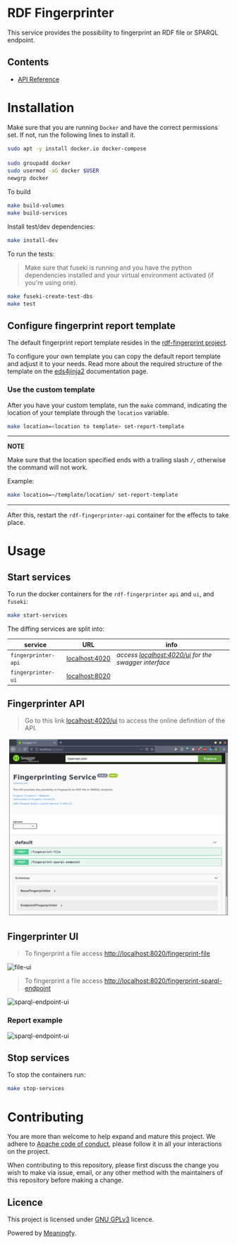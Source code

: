 #  RDF Fingerprinter
This service provides the possibility to fingerprint an RDF file or SPARQL endpoint.

Contents
--------
* [API Reference](srcdocs/modules)

# Installation

Make sure that you are running `Docker` and have the correct permissions set. If not, run the following lines to install it. 

```bash
sudo apt -y install docker.io docker-compose

sudo groupadd docker
sudo usermod -aG docker $USER
newgrp docker
```

To build 
```bash
make build-volumes
make build-services
```

Install test/dev dependencies:

```bash
make install-dev
```

To run the tests:
> Make sure that fuseki is running and you have the python dependencies installed and your virtual environment activated (if you're using one).
```bash
make fuseki-create-test-dbs
make test
```

## Configure fingerprint report template 
The default fingerprint report template resides in the [rdf-fingerprint project](https://github.com/meaningfy-ws/rdf-fingerprinter/tree/d05429f679fa52730f481809a471b466972386a2/fingerprint_report_templates/fingerprint_report). 

To configure your own template you can copy the default report template and adjust it to your needs. Read more about the required structure of the template on the [eds4jinja2](https://github.com/meaningfy-ws/eds4jinja2) documentation page.
 
### Use the custom template
After you have your custom template, run the `make` command, indicating the location of your template through the `location` variable.
```bash
make location=<location to template> set-report-template
```
---
**NOTE**

Make sure that the location specified ends with a trailing slash `/`, otherwise the command will not work.

Example:
```bash
make location=~/template/location/ set-report-template
```
---
After this, restart the `rdf-fingerprinter-api` container for the effects to take place.

# Usage

## Start services
To run the docker containers for the `rdf-fingerprinter` `api` and `ui`, and `fuseki`:

```bash
make start-services
```

The diffing services are split into:

service | URL | info
------- | ------- | ----
`fingerprinter-api` | [localhost:4020](http://localhost:4020) | _access [localhost:4020/ui](http://localhost:4020/ui) for the swagger interface_ 
`fingerprinter-ui` | [localhost:8020](http://localhost:8020) |

## Fingerprinter API

> Go to this link [localhost:4020/ui](http://localhost:4020/ui) to access the online definition of the API.

![fingerprinter-api](/docs/images/fingerprinter-api.png)

## Fingerprinter UI

> To fingerprint a file access [http://localhost:8020/fingerprint-file](http://localhost:8020/fingerprint-file)

![file-ui](images/file-ui.png)


> To fingerprint a file access [http://localhost:8020/fingerprint-sparql-endpoint](http://localhost:8020/fingerprint-sparql-endpoint)

![sparql-endpoint-ui](images/sparql-endpoint-ui.png)

### Report example
![sparql-endpoint-ui](images/report-example.png)


## Stop services
To stop the containers run:
```bash
make stop-services
```

# Contributing
You are more than welcome to help expand and mature this project. We adhere to [Apache code of conduct](https://www.apache.org/foundation/policies/conduct), please follow it in all your interactions on the project.   

When contributing to this repository, please first discuss the change you wish to make via issue, email, or any other method with the maintainers of this repository before making a change.

## Licence 
This project is licensed under [GNU GPLv3](https://www.gnu.org/licenses/gpl-3.0.en.html) licence. 

Powered by [Meaningfy](https://github.com/meaningfy-ws).
